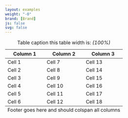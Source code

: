 ```yaml
---
layout: examples
weight: "-0"
brand: [Brand]
js: false
svg: false
---
```


<div class="table-responsive">
	<table class="table table-striped">
		<caption>
			Table caption this table width is: <em>(100%)</em>
		</caption>
		<thead>
			<tr>
				<th scope="col">Column 1</th>
				<th scope="col">Column 2</th>
				<th scope="col">Column 3</th>
			</tr>
		</thead>
		<tbody>
			<tr>
				<td>Cell 1</td>
				<td>Cell 7</td>
				<td>Cell 13</td>
			</tr>
			<tr>
				<td>Cell 2</td>
				<td>Cell 8</td>
				<td>Cell 14</td>
			</tr>
			<tr>
				<td>Cell 3</td>
				<td>Cell 9</td>
				<td>Cell 15</td>
			</tr>
			<tr>
				<td>Cell 4</td>
				<td>Cell 10</td>
				<td>Cell 16</td>
			</tr>
			<tr>
				<td>Cell 5</td>
				<td>Cell 11</td>
				<td>Cell 17</td>
			</tr>
			<tr>
				<td>Cell 6</td>
				<td>Cell 12</td>
				<td>Cell 18</td>
			</tr>
		</tbody>
		<tfoot>
			<tr>
				<td colspan="3">
					Footer goes here and
					should colspan all columns
				</td>
			</tr>
		</tfoot>
	</table>
</div>